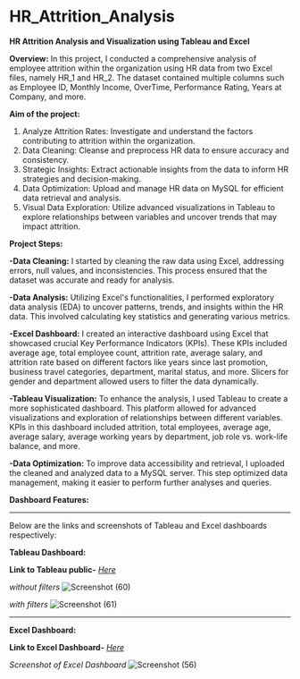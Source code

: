 # HR_Attrition_Analysis

**HR Attrition Analysis and Visualization using Tableau and Excel**

**Overview:**
In this project, I conducted a comprehensive analysis of employee attrition within the organization using HR data from two Excel files, namely HR_1 and HR_2. The dataset contained multiple columns such as Employee ID, Monthly Income, OverTime, Performance Rating, Years at Company, and more.

**Aim of the project:**
1. Analyze Attrition Rates: Investigate and understand the factors contributing to attrition within the organization.
2. Data Cleaning: Cleanse and preprocess HR data to ensure accuracy and consistency.
3. Strategic Insights: Extract actionable insights from the data to inform HR strategies and decision-making.
4. Data Optimization: Upload and manage HR data on MySQL for efficient data retrieval and analysis.
5. Visual Data Exploration: Utilize advanced visualizations in Tableau to explore relationships between variables and uncover trends that may impact attrition.

**Project Steps:**

**-Data Cleaning:** I started by cleaning the raw data using Excel, addressing errors, null values, and inconsistencies. This process ensured that the dataset was accurate and ready for analysis.

**-Data Analysis:** Utilizing Excel's functionalities, I performed exploratory data analysis (EDA) to uncover patterns, trends, and insights within the HR data. This involved calculating key statistics and generating various metrics.

**-Excel Dashboard:** I created an interactive dashboard using Excel that showcased crucial Key Performance Indicators (KPIs). These KPIs included average age, total employee count, attrition rate, average salary, and attrition rate based on different factors like years since last promotion, business travel categories, department, marital status, and more. Slicers for gender and department allowed users to filter the data dynamically.

**-Tableau Visualization:** To enhance the analysis, I used Tableau to create a more sophisticated dashboard. This platform allowed for advanced visualizations and exploration of relationships between different variables. KPIs in this dashboard included attrition, total employees, average age, average salary, average working years by department, job role vs. work-life balance, and more.

**-Data Optimization:** To improve data accessibility and retrieval, I uploaded the cleaned and analyzed data to a MySQL server. This step optimized data management, making it easier to perform further analyses and queries.


**Dashboard Features:**







 ---
Below are the links and screenshots of Tableau and Excel dashboards respectively:

 **Tableau Dashboard:**

 **Link to Tableau public-**
*[Here](https://public.tableau.com/views/HRAttritionAnalysis_16914113126680/Dashboard1?:language=en-US&publish=yes&:display_count=n&:origin=viz_share_link)*

 *without filters*
 ![Screenshot (60)](https://github.com/riyanksankhe/HR_Attrition_Analysis/assets/138203213/e5ebe56c-e710-4ecd-bd52-7c8685bdb71f)

*with filters*
![Screenshot (61)](https://github.com/riyanksankhe/HR_Attrition_Analysis/assets/138203213/9480fc9e-6bd5-4946-ad14-c515398bcbf1)

---

**Excel Dashboard:**

**Link to Excel Dashboard-**
*[Here](HR_Attrition_Analysis.xlsx)*

*Screenshot of Excel Dashboard*
![Screenshot (56)](https://github.com/riyanksankhe/HR_Attrition_Analysis/assets/138203213/979ec6c8-157f-4bb6-9d8a-ea7085835452)

